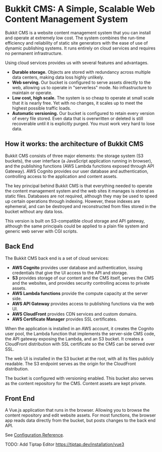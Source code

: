 # Bukkit CMS: A Simple, Scalable Web Content Management System

Bukkit CMS is a website content management system that you can install and
operate at extremely low cost. The system combines the run-time efficiency and
reliability of static site generators with the ease of use of dynamic
publishing systems. It runs entirely on cloud services and requires
no permanent infrastructure.

Using cloud services provides us with several features and advantages.

- **Durable storage.** Objects are stored with redundancy across multiple data
  centers, making data loss highly unlikely.
- **Web serving.** Our bucket is configured to serve assets directly to the
  web, allowing us to operate in "serverless" mode. No infrastructure to
  maintain or operate.
- **Low cost, high scale.** The system is so cheap to operate at small scale
  that it is nearly free. Yet with no changes, it scales up to meet the highest
  possible traffic loads.
- **Automatic versioning.** Our bucket is configured to retain every version of
  every file stored. Even data that is overwritten or deleted is still
  recoverable until it is explicitly purged. You must work very hard to lose
  data.

## How it works: the architecture of Bukkit CMS

Bukkit CMS consists of three major elements: the storage system (S3 buckets),
the user interface (a JavaScript application running in browser), and the
publishing functions (AWS Lambda functions exposed through API Gateway). AWS
Cognito provides our user database and authentication, controlling access to
the application and content assets.

The key principal behind Bukkit CMS is that everything needed to operate the
content management system and the web sites it manages is stored as static
files. Databases are not required, although they may be used to speed up
certain operations through indexing. However, these indexes are ephemeral,
and can be destroyed and reconstructed from files stored in the bucket without
any data loss.

This version is built on S3-compatible cloud storage and API gateway, although
the same principals could be applied to a plain file system and generic web
server with CGI scripts.

## Back End

The Bukkit CMS back end is a set of cloud services:

- **AWS Cognito** provides user database and authentication, issuing
  credentials that give the UI access to the API and storage.
- **S3** provides storage of our content and the CMS itself, serves the CMS and
  the websites, and provides security controlling access to private assets.
- **AWS Lambda functions** provide the compute capacity at the server side.
- **AWS API Gateway** provides access to publishing functions via the web UI.
- **AWS CloudFront** provides CDN services and custom domains.
- **AWS Certificate Manager** provides SSL certificates.

When the application is installed in an AWS account, it creates the Cognito
user pool, the Lambda function that implements the server-side CMS code, the
API gateway exposing the Lambda, and an S3 bucket. It creates a CloudFront
distribution with SSL certificate so the CMS can be served over SSL.

The web UI is installed in the S3 bucket at the root, with all its files
publicly readable. The S3 endpoint serves as the origin for the CloudFront
distribution.

The bucket is configured with versioning enabled. This bucket also serves as
the content repository for the CMS. Content assets are kept private.

## Front End

A Vue.js application that runs in the browser. Allowing you to browse the
content repository and edit website assets. For most functions, the browser
app reads data directly from the bucket, but posts changes to the back end
API.

See [Configuration Reference](https://cli.vuejs.org/config/).

TODO: Add Tiptap Editor https://tiptap.dev/installation/vue3
